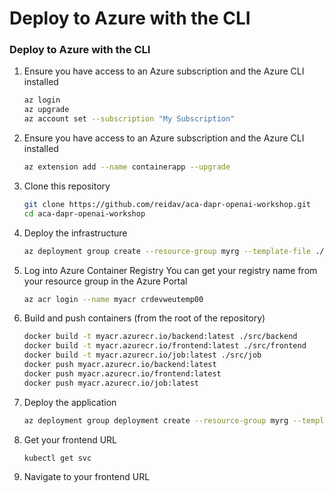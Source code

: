 # Deploy to Azure with the CLI

### Deploy to Azure with the CLI

1. Ensure you have access to an Azure subscription and the Azure CLI installed
   ```bash
   az login
   az upgrade
   az account set --subscription "My Subscription"
   ```
1. Ensure you have access to an Azure subscription and the Azure CLI installed
   ```bash
   az extension add --name containerapp --upgrade
   ```
1. Clone this repository
   ```bash
   git clone https://github.com/reidav/aca-dapr-openai-workshop.git
   cd aca-dapr-openai-workshop
   ```
1. Deploy the infrastructure
   ```bash
   az deployment group create --resource-group myrg --template-file ./deploy/containerapps/main.bicep --parameters ./deploy/containerapps/main.parameters.jsonc
   ```
1. Log into Azure Container Registry
   You can get your registry name from your resource group in the Azure Portal
   ```bash
   az acr login --name myacr crdevweutemp00
   ```
1. Build and push containers (from the root of the repository)
   ```bash
   docker build -t myacr.azurecr.io/backend:latest ./src/backend
   docker build -t myacr.azurecr.io/frontend:latest ./src/frontend
   docker build -t myacr.azurecr.io/job:latest ./src/job
   docker push myacr.azurecr.io/backend:latest
   docker push myacr.azurecr.io/frontend:latest
   docker push myacr.azurecr.io/job:latest
   ```
1. Deploy the application
   ```bash
   az deployment group deployment create --resource-group myrg --template-file ./iac/app.json
   ```
1. Get your frontend URL
   ```bash
   kubectl get svc
   ```
1. Navigate to your frontend URL